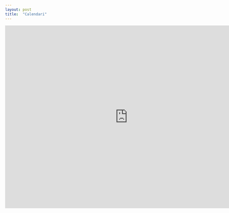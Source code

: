 ```yaml
---
layout: post
title:  "Calendari"
---
```

<center>
  
<iframe src="https://calendar.google.com/calendar/embed?src=sapp9jjmv38d0cr7vd3j0p288o@group.calendar.google.com&ctz=Europe/Madrid" style="border: 0" width="800" height="600" frameborder="0" scrolling="no"></iframe>
</center>
